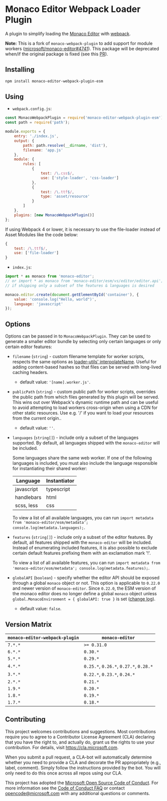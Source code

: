 # Monaco Editor Webpack Loader Plugin

A plugin to simplify loading the [Monaco Editor](https://github.com/microsoft/monaco-editor) with [webpack](https://webpack.js.org/).

**Note:** This is a fork of `monaco-webpack-plugin` to add support for module workers ([microsoft/monaco-editor#4741](https://github.com/microsoft/monaco-editor/issues/4741)). This package will be deprecated when/if the original package is fixed (see this [PR](https://github.com/microsoft/monaco-editor/pull/4742)).

## Installing

```sh
npm install monaco-editor-webpack-plugin-esm
```

## Using

- `webpack.config.js`:

```js
const MonacoWebpackPlugin = require('monaco-editor-webpack-plugin-esm');
const path = require('path');

module.exports = {
	entry: './index.js',
	output: {
		path: path.resolve(__dirname, 'dist'),
		filename: 'app.js'
	},
	module: {
		rules: [
			{
				test: /\.css$/,
				use: ['style-loader', 'css-loader']
			},
			{
				test: /\.ttf$/,
				type: 'asset/resource'
			}
		]
	},
	plugins: [new MonacoWebpackPlugin()]
};
```

If using Webpack 4 or lower, it is necessary to use the file-loader instead of Asset Modules like the code below:

```js
{
	test: /\.ttf$/,
	use: ['file-loader']
}
```

- `index.js`:

```js
import * as monaco from 'monaco-editor';
// or import * as monaco from 'monaco-editor/esm/vs/editor/editor.api';
// if shipping only a subset of the features & languages is desired

monaco.editor.create(document.getElementById('container'), {
	value: 'console.log("Hello, world")',
	language: 'javascript'
});
```

## Options

Options can be passed in to `MonacoWebpackPlugin`. They can be used to generate a smaller editor bundle by selecting only certain languages or only certain editor features:

- `filename` (`string`) - custom filename template for worker scripts, respects the same options as [loader-utils' interpolateName](https://github.com/webpack/loader-utils#interpolatename). Useful for adding content-based hashes so that files can be served with long-lived caching headers.
  - default value: `'[name].worker.js'`.
- `publicPath` (`string`) - custom public path for worker scripts, overrides the public path from which files generated by this plugin will be served. This wins out over Webpack's dynamic runtime path and can be useful to avoid attempting to load workers cross-origin when using a CDN for other static resources. Use e.g. '/' if you want to load your resources from the current origin..
  - default value: `''`.
- `languages` (`string[]`) - include only a subset of the languages supported. By default, all languages shipped with the `monaco-editor` will be included.

  Some languages share the same web worker. If one of the following languages is included, you must also include the language responsible for instantiating their shared worker:

  | Language   | Instantiator |
  | ---------- | ------------ |
  | javascript | typescript   |
  | handlebars | html         |
  | scss, less | css          |

  To view a list of all available languages, you can run `import metadata from 'monaco-editor/esm/metadata'; console.log(metadata.languages);`.

- `features` (`string[]`) - include only a subset of the editor features. By default, all features shipped with the `monaco-editor` will be included. Instead of enumerating included features, it is also possible to exclude certain default features prefixing them with an exclamation mark '!'.

  To view a list of all available features, you can run `import metadata from 'monaco-editor/esm/metadata'; console.log(metadata.features);`.

- `globalAPI` (`boolean`) - specify whether the editor API should be exposed through a global `monaco` object or not. This option is applicable to `0.22.0` and newer version of `monaco-editor`. Since `0.22.0`, the ESM version of the monaco editor does no longer define a global `monaco` object unless `global.MonacoEnvironment = { globalAPI: true }` is set ([change log](https://github.com/microsoft/monaco-editor/blob/main/CHANGELOG.md#0220-29012021)).
  - default value: `false`.

## Version Matrix

| `monaco-editor-webpack-plugin` | `monaco-editor`                        |
| ------------------------------ | -------------------------------------- |
| `7.*.*`                        | `>= 0.31.0`                            |
| `6.*.*`                        | `0.30.*`                               |
| `5.*.*`                        | `0.29.*`                               |
| `4.*.*`                        | `0.25.*`, `0.26.*`, `0.27.*`, `0.28.*` |
| `3.*.*`                        | `0.22.*`, `0.23.*`, `0.24.*`           |
| `2.*.*`                        | `0.21.*`                               |
| `1.9.*`                        | `0.20.*`                               |
| `1.8.*`                        | `0.19.*`                               |
| `1.7.*`                        | `0.18.*`                               |

## Contributing

This project welcomes contributions and suggestions. Most contributions require you to agree to a
Contributor License Agreement (CLA) declaring that you have the right to, and actually do, grant us
the rights to use your contribution. For details, visit https://cla.microsoft.com.

When you submit a pull request, a CLA-bot will automatically determine whether you need to provide
a CLA and decorate the PR appropriately (e.g., label, comment). Simply follow the instructions
provided by the bot. You will only need to do this once across all repos using our CLA.

This project has adopted the [Microsoft Open Source Code of Conduct](https://opensource.microsoft.com/codeofconduct/).
For more information see the [Code of Conduct FAQ](https://opensource.microsoft.com/codeofconduct/faq/) or
contact [opencode@microsoft.com](mailto:opencode@microsoft.com) with any additional questions or comments.
